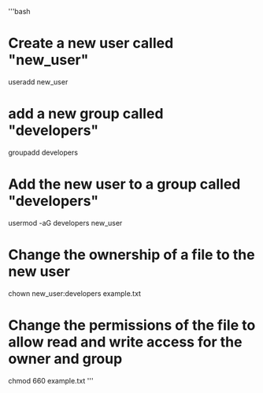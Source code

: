 '''bash
# Create a new user called "new_user"
useradd new_user

# add a new group called "developers"
groupadd developers 

# Add the new user to a group called "developers"
usermod -aG developers new_user

# Change the ownership of a file to the new user
chown new_user:developers example.txt

# Change the permissions of the file to allow read and write access for the owner and group
chmod 660 example.txt
'''